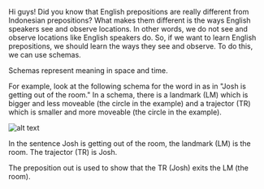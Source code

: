 Hi guys! Did you know that English prepositions are really different from Indonesian prepositions? What makes them different is the ways English speakers see and observe locations. In other words, we do not see and observe locations like English speakers do. So, if we want to learn English prepositions, we should learn the ways they see and observe. To do this, we can use schemas.
 
Schemas represent meaning in space and time.
 
For example, look at the following schema for the word in as in "Josh is getting out of the room."
In a schema, there is a landmark (LM) which is bigger and less moveable (the circle in the example) and a trajector (TR) which is smaller and more moveable (the circle in the example).

![alt text](https://sla.talkbank.org/English/HK/prepMedTutor/demo/images/exampleCue.jpg "Trajector and Landmark")

In the sentence Josh is getting out of the room, the landmark (LM) is the room. The trajector (TR) is Josh.
 
The preposition out is used to show that the TR (Josh) exits the LM (the room).
 